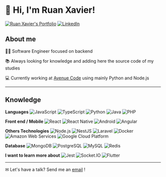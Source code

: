 # 👋 Hi, I'm Ruan Xavier!

[![Ruan Xavier's Portfolio](https://img.shields.io/static/v1?label=My%20portfolio&message=%20&color=d39176&style=flat-square&logoColor=white&logo=Github-Actions)](https://ruandsx.github.io/)
[![LinkedIn](https://img.shields.io/static/v1?label=LinkedIn&message=%20&color=blue&logo=LinkedIn&style=flat-square&logoColor=white)](https://www.linkedin.com/in/ruan-xavier)

## About me

👨‍💻 Software Engineer focused on backend

📚 Always looking for knowledge and adding here the source code of my studies

💻 Currently working at [Avenue Code](https://www.avenuecode.com/) using mainly Python and Node.js

---
## Knowledge

**Languages**
![JavaScript](https://img.shields.io/badge/-JavaScript-black?logo=javascript)
![TypeScript](https://img.shields.io/badge/-TypeScript-black?logo=typescript)
![Python](https://img.shields.io/badge/-Python-black?logo=Python)
![Java](https://img.shields.io/badge/-Java-black?logo=java)
![PHP](https://img.shields.io/badge/-PHP-black?logo=php&logoColor=white)


**Front end / Mobile**
![React](https://img.shields.io/badge/-React-black?logo=react)
![React Native](https://img.shields.io/badge/-ReactNative-black?logo=react)
![Android](https://img.shields.io/badge/-Android-black?logo=Android)
![Angular](https://img.shields.io/badge/-Angular-black?logo=Angular)

**Others Technologies**
![Node.js](https://img.shields.io/badge/-Node.js-black?logo=Node.js)
![NestJS](https://img.shields.io/badge/-NestJS-black?logo=NestJS)
![Laravel](https://img.shields.io/badge/-Laravel-black?logo=Laravel)
![Docker](https://img.shields.io/badge/-Docker-black?logo=docker)
![Amazon Web Services](https://img.shields.io/badge/-AWS-black?logo=Amazon)
![Google Cloud Platform](https://img.shields.io/badge/-GCP-black?logo=Google-Cloud)


**Database**
![MongoDB](https://img.shields.io/badge/-MongoDB-black?logo=mongodb)
![PostgreSQL](https://img.shields.io/badge/-PostgreSQL-black?logo=postgresql)
![MySQL](https://img.shields.io/badge/-MySQL-black?logo=mysql)
![Redis](https://img.shields.io/badge/-Redis-black?logo=redis)

**I want to learn more about**
![Jest](https://img.shields.io/badge/-Jest-black?logo=Jest)
![Socket.IO](https://img.shields.io/badge/-Socket.IO-black?logo=Socket.IO)
![Flutter](https://img.shields.io/badge/-Flutter-black?logo=Flutter)


---
✉ Let's have a talk? Send me an [email](mailto:ruandsxavier@gmail.com) !
